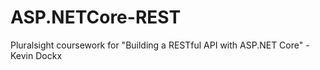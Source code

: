 # ASP.NETCore-REST
Pluralsight coursework for "Building a RESTful API with ASP.NET Core" - Kevin Dockx
